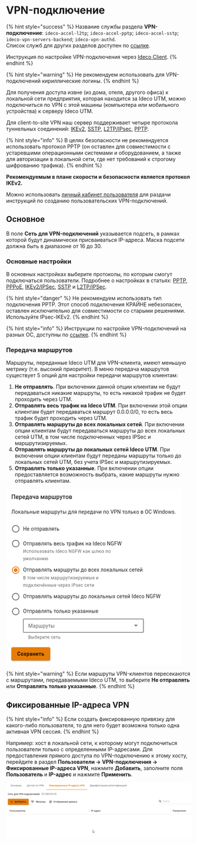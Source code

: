 # VPN-подключение

{% hint style="success" %}
Название службы раздела **VPN-подключение**: `ideco-accel-l2tp`; `ideco-accel-pptp`; `ideco-accel-sstp`; `ideco-vpn-servers-backend`; `ideco-vpn-authd`. \
Список служб для других разделов доступен по [ссылке](/settings/server-management/terminal.md).

Инструкция по настройке VPN-подключения через [Ideco Client](/settings/users/ideco-agent.md).
{% endhint %}

{% hint style="warning" %}
Не рекомендуем использовать для VPN-подключений кириллические логины.
{% endhint %}

Для получения доступа извне (из дома, отеля, другого офиса) к локальной сети предприятия, которая находится за Ideco UTM, можно подключиться по VPN с этой машины (компьютера или мобильного устройства) к серверу Ideco UTM.

Для client-to-site VPN наш сервер поддерживает четыре протокола туннельных соединений: [IKEv2](ipsec-ikev2.md), [SSTP](sstp.md), [L2TP/IPsec](l2tp-ipsec.md), [PPTP](pptp.md).

{% hint style="info" %}
В целях безопасности не рекомендуется использовать протокол PPTP (он оставлен для совместимости с устаревшими операционными системами и оборудованием, а также для авторизации в локальной сети, где нет требований к строгому шифрованию трафика).
{% endhint %}

**Рекомендуемым в плане скорости и безопасности является протокол IKEv2.**

Можно использовать [личный кабинет пользователя](user-lk.md) для раздачи инструкций по созданию пользовательских VPN-подключений.

## Основное

В поле **Сеть для VPN-подключений** указывается подсеть, в рамках которой будут динамически присваиваться IP-адреса. Маска подсети должна быть в диапазоне от 16 до 30.

### Основные настройки

В основных настройках выберите протоколы, по которым смогут подключаться пользователи. Подробнее о настройках в статьях: [PPTP](pptp.md), [PPPoE](pppoe.md), [IKEv2/IPSec](ipsec-ikev2.md), [SSTP](sstp.md) и [L2TP/IPSec](l2tp-ipsec.md).

{% hint style="danger" %}
Не рекомендуем использовать тип подключения PPTP. Этот способ подключения КРАЙНЕ небезопасен, оставлен исключительно для совместимости со старыми решениями. Используйте IPsec-IKEv2.
{% endhint %}

{% hint style="info" %}
Инструкции по настройке VPN-подключений на разных ОС, доступны по [ссылке](../../../../recipes/popular-recipes/README.md).
{% endhint %}

### Передача маршрутов

Маршруты, переданные Ideco UTM для VPN-клиента, имеют меньшую метрику (т.е. высокий приоритет). В меню передача маршрутов существует 5 опций для настройки передачи маршрутов клиентам:

1. **Не отправлять**. При включении данной опции клиентам не будут передаваться никакие маршруты, то есть никакой трафик не будет проходить через UTM.
2. **Отправлять весь трафик на Ideco UTM**. При включении этой опции клиентам будет передаваться маршрут 0.0.0.0/0, то есть весь трафик будет проходить через UTM.
3. **Отправлять маршруты до всех локальных сетей**. При включении опции клиентам будут передаваться маршруты до всех локальных сетей UTM, в том числе подключенных через IPSec и маршрутизируемых.
4. **Отправлять маршруты до локальных сетей Ideco UTM**. При включении опции клиентам будут переданы маршруты только до локальных сетей UTM, без учета IPSec и маршрутизируемых.
5. **Отправлять только указанные**. При включении опции предоставляется возможность выбрать, какие маршруты нужно отправлять клиентам.

![](/.gitbook/assets/vpn2.png)

{% hint style="warning" %}
Если маршруты VPN-клиентов пересекаются с маршрутами, передаваемыми Ideco UTM, то выберите **Не отправлять** или **Отправлять только указанные**.
{% endhint %}

## Фиксированные IP-адреса VPN

{% hint style="info" %}
Если создать фиксированную привязку для какого-либо пользователя, то для него будет возможна только одна активная VPN сессия.
{% endhint %}

Например: хост в локальной сети, к которому могут подключиться пользователи только с определенными IP-адресами. Для предоставления прямого доступа по VPN-подключению к этому хосту, перейдите в раздел **Пользователи -> VPN-подключения -> Фиксированные IP-адреса VPN**, нажмите **Добавить**, заполните поля **Пользователь** и **IP-адрес** и нажмите **Применить**.

![](/.gitbook/assets/vpn.gif)